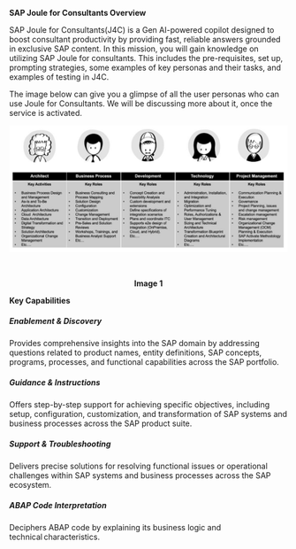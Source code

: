 **SAP Joule for Consultants Overview**

SAP Joule for Consultants(J4C) is a Gen AI-powered copilot designed to boost consultant productivity by providing fast, reliable answers grounded in exclusive SAP content. In this mission, you will gain knowledge on utilizing SAP Joule for consultants. This  includes the pre-requisites, set up, prompting strategies, some examples of key personas and their tasks, and examples of testing in J4C. 

The image below can give you a glimpse of all the user personas who can use Joule for Consultants. We will be discussing more about it, once the service is activated.
<br>
<p align="center"> 
<img src="images/4.4.1.png"> 
</p>
<br>
<p align="center"> <b>Image 1</b> </p>

**Key Capabilities**

##### Enablement & Discovery 
Provides comprehensive insights into the SAP domain by addressing questions related to product names, entity definitions, SAP concepts, programs, processes, and functional capabilities across the SAP portfolio. 

##### Guidance & Instructions 
Offers step-by-step support for achieving specific objectives, including setup, configuration, customization, and transformation of SAP systems and business processes across the SAP product suite. 

##### Support & Troubleshooting 
Delivers precise solutions for resolving functional issues or operational challenges within SAP systems and business processes across the SAP ecosystem. 

##### ABAP Code Interpretation  
Deciphers ABAP code by explaining its business logic and technical characteristics. 
<br>
<br>
